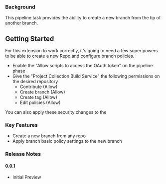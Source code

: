 ### Background

This pipeline task provides the ability to create a new branch from the tip of another branch.

## Getting Started

For this extension to work correctly, it's going to need a few super powers to be able to create a new Repo and configure branch policies.
- Enable the "Allow scripts to access the OAuth token" on the pipeline phase
- Give the "Project Collection Build Service" the following permissions on the desired repository
    - Contribute (Allow)
    - Create branch (Allow)
    - Create tag (Allow)
    - Edit policies (Allow)

You can also apply these security changes to the 

### Key Features

- Create a new branch from any repo
- Apply branch basic policy settings to the new branch

### Release Notes

#### 0.0.1

- Initial Preview
